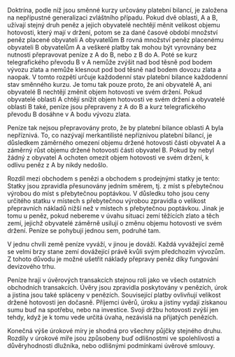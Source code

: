 Doktrína, podle níž jsou směnné kurzy určovány platební bilancí, je založena na nepřípustné generalizaci zvláštního případu. Pokud dvě oblasti, A a B, užívají stejný druh peněz a jejich obyvatelé nechtějí měnit velikost objemu hotovosti, který mají v držení, potom se za dané časové období množství peněz placené obyvateli A obyvatelům B rovná množství peněz placenému obyvateli B obyvatelům A a veškeré platby tak mohou být vyrovnány bez nutnosti přepravovat peníze z A do B, nebo z B do A. Poté se kurz telegrafického převodu B v A nemůže zvýšit nad bod těsně pod bodem vývozu zlata a nemůže klesnout pod bod těsně nad bodem dovozu zlata a naopak. V tomto rozpětí určuje každodenní stav platební bilance každodenní stav směnného kurzu. Je tomu tak pouze proto, že ani obyvatelé A, ani obyvatelé B nechtějí změnit objem hotovosti ve svém držení. Pokud obyvatelé oblasti A chtějí snížit objem hotovosti ve svém držení a obyvatelé oblasti B také, peníze jsou přepraveny z A do B a kurz telegrafického převodu B dosáhne v A bodu vývozu zlata.

Peníze tak nejsou přepravovány proto, že by platební bilance oblasti A byla nepříznivá. To, co nazývají merkantilisté nepříznivou platební bilancí, je důsledkem záměrného omezení objemu držené hotovosti části obyvatel A a záměrný růst objemu držené hotovosti části obyvatel B. Pokud by nebyl žádný z obyvatel A ochoten omezit objem hotovosti ve svém držení, k odlivu peněz z A by nikdy nedošlo.

Rozdíl mezi obchodem s penězi a obchodem s prodejnými statky je tento: Statky jsou zpravidla přesunovány jedním směrem, tj. z míst s přebytečnou výrobou do míst s přebytečnou poptávkou. V důsledku toho jsou ceny určitého statku v místech s přebytečnou výrobou zpravidla o velikost přepravních nákladů nižší než v místech s přebytečnou poptávkou. Jinak je tomu u peněz, pokud nebereme v úvahu situaci zemí těžících zlato a těch zemí, jejichž obyvatelé záměrně usilují o změnu objemu hotovosti ve svém držení. Peníze se pohybují jednou sem, podruhé tam.

V jednu chvíli země peníze vyváží, v jinou je dováží. Každá vyvážející země se velmi brzy stane zemí dovážející právě kvůli svým předchozím vývozům. Z tohoto důvodu je možné ušetřit náklady přepravy peněz díky fungování devizového trhu.

Peníze hrají v úvěrových transakcích stejnou roli jako ve všech ostatních obchodních transakcích. Úvěry jsou zpravidla poskytovány v penězích, úrok a jistina jsou také spláceny v penězích. Související platby ovlivňují velikost držené hotovosti jen dočasně. Příjemci úvěrů, úroku a jistiny vydají získanou sumu buď na spotřebu, nebo na investice. Svoji držbu hotovosti zvýší jen tehdy, když je k tomu vede určitá úvaha, nezávislá na přijatých penězích.

Konečná výše úrokové míry je shodná pro všechny půjčky stejného druhu. Rozdíly v úrokové míře jsou způsobeny buď odlišnostmi ve spolehlivosti a důvěryhodnosti dlužníka, nebo odlišnými podmínkami úvěrové smlouvy.